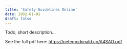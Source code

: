 ```yaml
---
title: 'Safety Guidelines Online'
date: 2002-01-01
draft: false
---
```


Todo, short description...

See the full pdf here: https://petemcdonald.co/A4SAO.pdf
